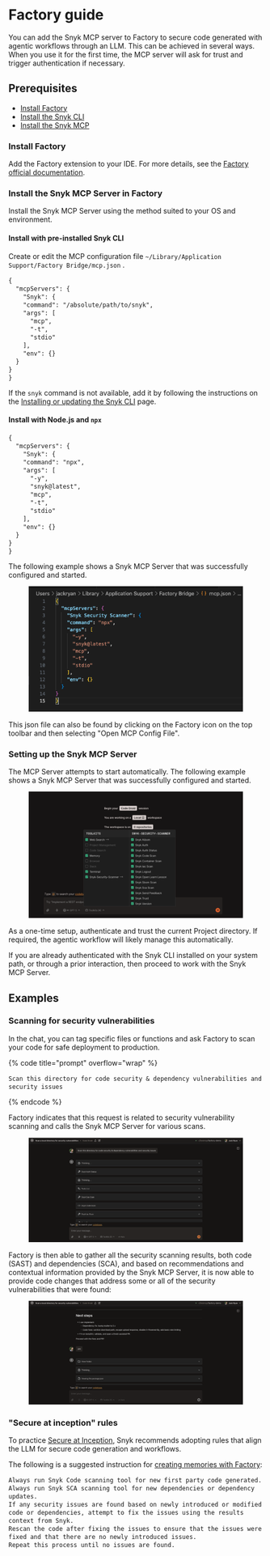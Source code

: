 # Factory guide

You can add the Snyk MCP server to Factory to secure code generated with agentic workflows through an LLM. This can be achieved in several ways. When you use it for the first time, the MCP server will ask for trust and trigger authentication if necessary.

## Prerequisites

* [Install Factory](factory-guide.md#install-factory)
* [Install the Snyk CLI](../../../developer-tools/snyk-cli/install-or-update-the-snyk-cli/)
* [Install the Snyk MCP](factory-guide.md#install-the-snyk-mcp-server-in-factory)

### Install Factory

Add the Factory extension to your IDE. For more details, see the [Factory official documentation](https://docs.factory.ai/user-guides/factory-bridge/installation-and-usage).&#x20;

### Install the Snyk MCP Server in Factory

Install the Snyk MCP Server using the method suited to your OS and environment.

#### Install with pre-installed Snyk CLI

Create or edit the MCP configuration file `~/Library/Application Support/Factory Bridge/mcp.json` .

```
{
  "mcpServers": { 
    "Snyk": {
    "command": "/absolute/path/to/snyk",
    "args": [
      "mcp",
      "-t",
      "stdio"
    ],
    "env": {}
  }
}
}
```

If the `snyk` command is not available, add it by following the instructions on the [Installing or updating the Snyk CLI](../../../developer-tools/snyk-cli/install-or-update-the-snyk-cli/) page.

#### Install with Node.js and `npx`

```
{
  "mcpServers": { 
    "Snyk": {
    "command": "npx",
    "args": [
      "-y",
      "snyk@latest",
      "mcp",
      "-t",
      "stdio"
    ],
    "env": {}
  }
}
}
```

The following example shows a Snyk MCP Server that was successfully configured and started.

<figure><img src="../../../.gitbook/assets/image (409).png" alt=""><figcaption></figcaption></figure>

This json file can also be found by clicking on the Factory icon on the top toolbar and then selecting "Open MCP Config File".&#x20;

### Setting up the Snyk MCP Server <a href="#setting-up-the-snyk-mcp-server" id="setting-up-the-snyk-mcp-server"></a>

The MCP Server attempts to start automatically. The following example shows a Snyk MCP Server that was successfully configured and started.

<figure><img src="../../../.gitbook/assets/image (410).png" alt=""><figcaption></figcaption></figure>

As a one-time setup, authenticate and trust the current Project directory. If required, the agentic workflow will likely manage this automatically.

If you are already authenticated with the Snyk CLI installed on your system path, or through a prior interaction, then proceed to work with the Snyk MCP Server.

## Examples

### Scanning for security vulnerabilities

In the chat, you can tag specific files or functions and ask Factory to scan your code for safe deployment to production.

{% code title="prompt" overflow="wrap" %}
```
Scan this directory for code security & dependency vulnerabilities and security issues
```
{% endcode %}

Factory indicates that this request is related to security vulnerability scanning and calls the Snyk MCP Server for various scans.

<figure><img src="../../../.gitbook/assets/image (411).png" alt=""><figcaption></figcaption></figure>

Factory is then able to gather all the security scanning results, both code (SAST) and dependencies (SCA), and based on recommendations and contextual information provided by the Snyk MCP Server, it is now able to provide code changes that address some or all of the security vulnerabilities that were found:

<figure><img src="../../../.gitbook/assets/image (412).png" alt=""><figcaption></figcaption></figure>

### "Secure at inception" rules <a href="#secure-at-inception-rules" id="secure-at-inception-rules"></a>

To practice [Secure at Inception](https://snyk.io/solutions/secure-ai-generated-code/), Snyk recommends adopting rules that align the LLM for secure code generation and workflows.

The following is a suggested instruction for [creating memories with Factory](https://docs.factory.ai/user-guides/memory/understanding-memory#adding-new-facts):

```
Always run Snyk Code scanning tool for new first party code generated.
Always run Snyk SCA scanning tool for new dependencies or dependency updates.
If any security issues are found based on newly introduced or modified code or dependencies, attempt to fix the issues using the results context from Snyk.
Rescan the code after fixing the issues to ensure that the issues were fixed and that there are no newly introduced issues.
Repeat this process until no issues are found.
```
